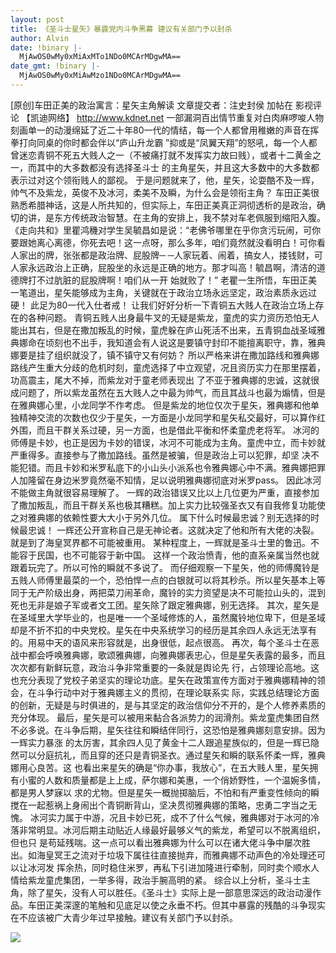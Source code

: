 ```yaml
---
layout: post
title: 《圣斗士星矢》暴露党内斗争黑幕 建议有关部门予以封杀
author: Alvin
date: !binary |-
  MjAwOS0wMy0xMiAxMTo1NDo0MCArMDgwMA==
date_gmt: !binary |-
  MjAwOS0wMy0xMiAwMzo1NDo0MCArMDgwMA==
---
```

[原创]车田正美的政治寓言：星矢主角解读
文章提交者：注史封侯 加帖在 影视评论 【凯迪网络】 http://www.kdnet.net
一部漏洞百出情节重复对白肉麻啰唆人物刻画单一的动漫绵延了近二十年80一代的情结，每一个人都曾用稚嫩的声音在挥拳打向同桌的你时都会伴以“庐山升龙霸 ”抑或是“凤翼天翔”的怒吼，每一个人都曾迷恋青铜不死五大贱人之一（不被痛打就不发挥实力故曰贱），或者十二黄金之一，而其中的大多数都没有选择圣斗士 的主角星矢，并且这大多数中的大多数都表示过对这个领衔贱人的鄙视。
于是问题就来了，他，星矢，论耍酷不及一辉，帅气不及紫龙，英俊不及冰河，柔美不及瞬，为什么会是领衔主角？
车田正美很熟悉希腊神话，这是人所共知的，但实际上，车田正美真正洞彻透析的是政治，确切的讲，是东方传统政治智慧。在主角的安排上，我不禁对车老佩服到缩阳入腹。
《走向共和》里瞿鸿穖对学生吴毓昌如是说：“老佛爷哪里在乎你贪污玩闹，可你要跟她离心离德，你死去吧！这一点呀，那么多年，咱们竟然就没看明白！可你看 人家出的牌，张张都是政治牌、屁股牌─ ─人家玩着、闹着，搞女人，搂钱财，可人家永远政治上正确，屁股坐的永远是正确的地方。那才叫高！毓昌啊，清洁的道德牌打不过肮脏的屁股牌啊！咱们从一开 始就败了！”
老瞿一生所悟，车田正美一笔道出，星矢能够成为主角，关键就在于政治立场永远坚定，政治素质永远过硬！
此足为80一代入仕者戒！
让我们好好分析一下青铜五大贱人在政治立场上存在的各种问题。
青铜五贱人出身最牛叉的无疑是紫龙，童虎的实力资历恐怕无人能出其右，但是在撒加叛乱的时候，童虎躲在庐山死活不出来，五青铜血战圣域雅典娜命在顷刻也不出手，我知道会有人说这是要镇守封印不能擅离职守，靠，雅典娜要是挂了组织就没了，镇不镇守又有何妨？
所以严格来讲在撒加路线和雅典娜路线产生重大分歧的危机时刻，童虎选择了中立观望，况且资历实力在那里摆着，功高震主，尾大不掉，而紫龙对于童老师表现出 了不亚于雅典娜的忠诚，这就很成问题了，所以紫龙虽然在五大贱人之中最为帅气，而且其战斗也最为煽情，但是在雅典娜心里，小龙同学不作考虑。
但是紫龙的地位仅次于星矢，雅典娜和他单独精神交流的次数也仅少于星矢，一方面是小龙同学和星矢私交最好，可以算作红外围，而且干群关系过硬，另一方面，也是借此平衡和怀柔童虎老将军。
冰河的师傅是卡妙，也正是因为卡妙的错误，冰河不可能成为主角。童虎中立，而卡妙就严重得多。直接参与了撒加路线。虽然是被骗，但是政治上可以犯罪，却坚 决不能犯错。而且卡妙和米罗私底下的小山头小派系也令雅典娜心中不满。雅典娜把罪人加隆留在身边米罗竟然毫不知情，足以说明雅典娜彻底对米罗pass。
因此冰河不能做主角就很容易理解了。
一辉的政治错误又比以上几位更为严重，直接参加了撒加叛乱，而且干群关系也极其糟糕。加上实力比较强圣衣又有自我修复功能使之对雅典娜的依赖性要大大小于另外几位。
属下什么时候最忠诚？别无选择的时候最忠诚！
一辉还公开宣称自己是无神论者。这就决定了他和所有大佬的决裂。就是到了海皇冥界都不可能被重用。
某种程度上，一辉就是圣斗士里的鲁迅。不能容于民国，也不可能容于新中国。
这样一个政治愤青，他的直系亲属当然也就跟着玩完了。所以可怜的瞬就不多说了。
而仔细观察一下星矢，他的师傅魔铃是五贱人师傅里最菜的一个，恐怕悍一点的白银就可以将其秒杀。所以星矢基本上等同于无产阶级出身，两把菜刀闹革命，魔铃的实力资望是决不可能拉山头的，混到死也无非是娘子军或者文工团。星矢除了跟定雅典娜，别无选择。
其次，星矢是在圣域里大学毕业的，也是唯一一个圣域修炼的人，虽然魔铃地位卑下，但是圣域却是不折不扣的中央党校。星矢在中央系统学习的经历是其余四人永远无法享有的。用易中天的语风来形容就是，出身很低，起点很高。
再次，每个圣斗士在恶战中都会呼唤雅典娜，歌颂雅典娜，向雅典娜表忠心，但是星矢表露的最多，而且次次都有新鲜玩意，政治斗争非常重要的一条就是舆论先 行，占领理论高地。这也充分表现了党校子弟坚实的理论功底。星矢在政策宣传方面对于雅典娜精神的领会，在斗争行动中对于雅典娜主义的贯彻，在理论联系实 际，实践总结理论方面的创新，无疑是与时俱进的，是与其坚定的政治信仰分不开的，是个人修养素质的充分体现。
最后，星矢是可以被用来黏合各派势力的润滑剂。紫龙童虎集团自然不必多说。在斗争后期，星矢往往和瞬结伴同行，这恐怕是雅典娜刻意安排。因为一辉实力暴涨 的太厉害，其余四人见了黄金十二人跟追星族似的，但是一辉已隐然可以分庭抗礼，而且穿的还只是青铜圣衣。通过星矢和瞬的联系怀柔一辉，雅典娜用心良苦。这 也看出来星矢的确是“你办事，我放心”，在五大贱人里，星矢拥有小蜜的人数和质量都是上上成，萨尔娜和美惠，一个俏娇野性，一个温婉多情，都是男人梦寐以 求的尤物。但是星矢一概抛掷脑后，不怕和有严重变性倾向的瞬搅在一起惹祸上身闹出个青铜断背山，坚决贯彻雅典娜的策略，忠勇二字当之无愧。
冰河实力属于中游，况且卡妙已死，成不了什么气候，雅典娜对于冰河的冷落非常明显。冰河后期主动贴近人缘最好最够义气的紫龙，希望可以不脱离组织，但也只 是苟延残喘。这一点可以看出雅典娜为什么可以在诸大佬斗争中屡次胜出。如海皇冥王之流对于垃圾下属往往直接抛弃，而雅典娜不动声色的冷处理还可以让冰河发 挥余热，同时稳住米罗，再私下引进加隆进行牵制，同时卖个顺水人情给紫龙童虎集团，一举多得，政治手腕高明的紧。
综合以上分析，圣斗士主角，除了星矢，没有人可以胜任。《圣斗士》实际上是一部意思深远的政治动漫作品。车田正美深邃的笔触和见底足以使之永垂不朽。但其中暴露的残酷的斗争现实在不应该被广大青少年过早接触。建议有关部门予以封杀。

<div class="zemanta-pixie"><img class="zemanta-pixie-img" src="http://img.zemanta.com/pixy.gif?x-id=b37d1fac-bf22-4410-96c4-13e8c5e93345" /></div>
